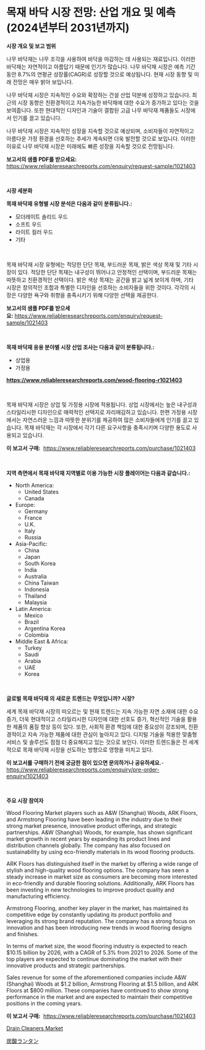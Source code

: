 <p><h1>목재 바닥 시장 전망: 산업 개요 및 예측 (2024년부터 2031년까지)</h1></p><p><strong>시장 개요 및 보고 범위</strong></p>
<p><p>나무 바닥재는 나무 조각을 사용하여 바닥을 마감하는 데 사용되는 재료입니다. 이러한 바닥재는 자연적이고 아름답기 때문에 인기가 많습니다. 나무 바닥재 시장은 예측 기간 동안 8.7%의 연평균 성장률(CAGR)로 성장할 것으로 예상됩니다. 현재 시장 동향 및 미래 전망은 매우 밝아 보입니다. </p><p>나무 바닥재 시장은 지속적인 수요와 확장하는 건설 산업 덕분에 성장하고 있습니다. 최근의 시장 동향은 친환경적이고 지속가능한 바닥재에 대한 수요가 증가하고 있다는 것을 보여줍니다. 또한 현대적인 디자인과 기술이 결합된 고급 나무 바닥재 제품들도 시장에서 인기를 끌고 있습니다. </p><p>나무 바닥재 시장은 지속적인 성장을 지속할 것으로 예상되며, 소비자들이 자연적이고 아름다운 가정 환경을 선호하는 추세가 계속되면 더욱 발전할 것으로 보입니다. 이러한 이유로 나무 바닥재 시장은 미래에도 빠른 성장을 지속할 것으로 전망됩니다.</p></p>
<p><strong>보고서의 샘플 PDF를 받으세요:</strong> <a href="https://www.reliableresearchreports.com/enquiry/request-sample/1021403">https://www.reliableresearchreports.com/enquiry/request-sample/1021403</a></p>
<p>&nbsp;</p>
<p><strong>시장 세분화</strong></p>
<p><strong>목재 바닥재 유형별 시장 분석은 다음과 같이 분류됩니다.:</strong></p>
<p><ul><li>모더레이트 솔리드 우드</li><li>소프트 우드</li><li>라이트 컬러 우드</li><li>기타</li></ul></p>
<p>&nbsp;</p>
<p><p>목재 바닥재 시장 유형에는 적당한 단단 목재, 부드러운 목재, 밝은 색상 목재 및 기타 시장이 있다. 적당한 단단 목재는 내구성이 뛰어나고 안정적인 선택이며, 부드러운 목재는 따뜻하고 친환경적인 선택이다. 밝은 색상 목재는 공간을 밝고 넓게 보이게 하며, 기타 시장은 창의적인 조합과 특별한 디자인을 선호하는 소비자들을 위한 것이다. 각각의 시장은 다양한 욕구와 취향을 충족시키기 위해 다양한 선택을 제공한다.</p></p>
<p><strong>보고서의 샘플 PDF를 받으세요:</strong>&nbsp;<a href="https://www.reliableresearchreports.com/enquiry/request-sample/1021403">https://www.reliableresearchreports.com/enquiry/request-sample/1021403</a></p>
<p>&nbsp;</p>
<p><strong> 목재 바닥재 응용 분야별 시장 산업 조사는 다음과 같이 분류됩니다.:</strong></p>
<p><ul><li>상업용</li><li>가정용</li></ul></p>
<p><strong><a href="https://www.reliableresearchreports.com/wood-flooring-r1021403">https://www.reliableresearchreports.com/wood-flooring-r1021403</a></strong></p>
<p>&nbsp;</p>
<p><p>목재 바닥재 시장은 상업 및 가정용 시장에 적용됩니다. 상업 시장에서는 높은 내구성과 스타일리시한 디자인으로 매력적인 선택지로 자리매김하고 있습니다. 한편 가정용 시장에서는 자연스러운 느낌과 따뜻한 분위기를 제공하여 많은 소비자들에게 인기를 끌고 있습니다. 목재 바닥재는 각 시장에서 각기 다른 요구사항을 충족시키며 다양한 용도로 사용되고 있습니다.</p></p>
<p><strong>이 보고서 구매:</strong>&nbsp; <a href="https://www.reliableresearchreports.com/purchase/1021403">https://www.reliableresearchreports.com/purchase/1021403</a></p>
<p>&nbsp;</p>
<p><strong>지역 측면에서 목재 바닥재 지역별로 이용 가능한 시장 플레이어는 다음과 같습니다.:</strong></p>
<p><ul>
    <li>
        North America:
        <ul>
            <li>United States</li>
            <li>Canada</li>
        </ul>
    </li>
    <li>
        Europe:
        <ul>
            <li>Germany</li>
            <li>France</li>
            <li>U.K.</li>
            <li>Italy</li>
            <li>Russia</li>
        </ul>
    </li>
    <li>
        Asia-Pacific:
        <ul>
            <li>China</li>
            <li>Japan</li>
            <li>South Korea</li>
            <li>India</li>
            <li>Australia</li>
            <li>China Taiwan</li>
            <li>Indonesia</li>
            <li>Thailand</li>
            <li>Malaysia</li>
        </ul>
    </li>
    <li>
        Latin America:
        <ul>
            <li>Mexico</li>
            <li>Brazil</li>
            <li>Argentina Korea</li>
            <li>Colombia</li>
        </ul>
    </li>
    <li>
        Middle East & Africa:
        <ul>
            <li>Turkey</li>
            <li>Saudi</li>
            <li>Arabia</li>
            <li>UAE</li>
            <li>Korea</li>
        </ul>
    </li>
    </ul></p>
<p>&nbsp;</p>
<p><strong>글로벌 목재 바닥재 의 새로운 트렌드는 무엇입니까? 시장?</strong></p>
<p><p>세계 목재 바닥재 시장의 떠오르는 및 현재 트렌드는 지속 가능한 자연 소재에 대한 수요 증가, 더욱 현대적이고 스타일리시한 디자인에 대한 선호도 증가, 혁신적인 기술을 활용한 제품의 품질 향상 등이 있다. 또한, 사회적 환경 책임에 대한 중요성이 강조되며, 친환경적이고 지속 가능한 제품에 대한 관심이 높아지고 있다. 디지털 기술을 적용한 맞춤형 서비스 및 솔루션도 점점 더 중요해지고 있는 것으로 보인다. 이러한 트렌드들은 전 세계적으로 목재 바닥재 시장을 선도하는 방향으로 영향을 미치고 있다.</p></p>
<p><strong>이 보고서를 구매하기 전에 궁금한 점이 있으면 문의하거나 공유하세요.</strong>- <a href="https://www.reliableresearchreports.com/enquiry/pre-order-enquiry/1021403">https://www.reliableresearchreports.com/enquiry/pre-order-enquiry/1021403</a></p>
<p>&nbsp;</p>
<p><strong>주요 시장 참여자</strong></p>
<p><p>Wood Flooring Market players such as A&W (Shanghai) Woods, ARK Floors, and Armstrong Flooring have been leading in the industry due to their strong market presence, innovative product offerings, and strategic partnerships. A&W (Shanghai) Woods, for example, has shown significant market growth in recent years by expanding its product lines and distribution channels globally. The company has also focused on sustainability by using eco-friendly materials in its wood flooring products.</p><p>ARK Floors has distinguished itself in the market by offering a wide range of stylish and high-quality wood flooring options. The company has seen a steady increase in market size as consumers are becoming more interested in eco-friendly and durable flooring solutions. Additionally, ARK Floors has been investing in new technologies to improve product quality and manufacturing efficiency.</p><p>Armstrong Flooring, another key player in the market, has maintained its competitive edge by constantly updating its product portfolio and leveraging its strong brand reputation. The company has a strong focus on innovation and has been introducing new trends in wood flooring designs and finishes.</p><p>In terms of market size, the wood flooring industry is expected to reach $10.15 billion by 2026, with a CAGR of 5.3% from 2021 to 2026. Some of the top players are expected to continue dominating the market with their innovative products and strategic partnerships.</p><p>Sales revenue for some of the aforementioned companies include A&W (Shanghai) Woods at $1.2 billion, Armstrong Flooring at $1.5 billion, and ARK Floors at $800 million. These companies have continued to show strong performance in the market and are expected to maintain their competitive positions in the coming years.</p></p>
<p><strong>이 보고서 구매:</strong>&nbsp;&nbsp;<a href="https://www.reliableresearchreports.com/purchase/1021403">https://www.reliableresearchreports.com/purchase/1021403</a></p>
<p><p><a href="https://pretty-mail-caf.notion.site/Global-Drain-Cleaners-Market-Size-and-Market-Trends-Insights-and-Projections-from-2024-to-2031-c53005a137e243c48fddc9dd9672abeb">Drain Cleaners Market</a></p><p><a href="https://github.com/SarahFahey88/Market-Research-Report-List-1/blob/main/385560019510.md">炭酸ランタン</a></p></p>